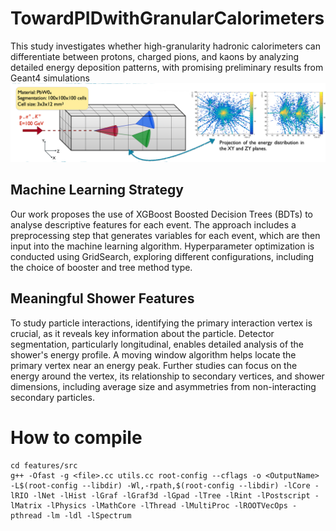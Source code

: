# TowardPIDwithGranularCalorimeters

This study investigates whether high-granularity hadronic calorimeters can differentiate between protons, charged pions, and kaons by analyzing detailed energy deposition patterns, with promising preliminary results from Geant4 simulations
![Screenshot](images/calorimeterRepresentation.png)
## Machine Learning Strategy

Our work proposes the use of XGBoost Boosted Decision Trees (BDTs) to analyse descriptive features for each event. The approach includes a preprocessing step that generates variables for each event, which are then input into the machine learning algorithm.
Hyperparameter optimization is conducted using GridSearch, exploring different configurations, including the choice of booster and tree method type.

## Meaningful Shower Features

To study particle interactions, identifying the primary interaction vertex is crucial, as it reveals key information about the particle. Detector segmentation, particularly longitudinal, enables detailed analysis of the shower's energy profile. A moving window algorithm helps locate the primary vertex near an energy peak. Further studies can focus on the energy around the vertex, its relationship to secondary vertices, and shower dimensions, including average size and asymmetries from non-interacting secondary particles.


# How to compile
```
cd features/src
g++ -Ofast -g <file>.cc utils.cc root-config --cflags -o <OutputName> -L$(root-config --libdir) -Wl,-rpath,$(root-config --libdir) -lCore -lRIO -lNet -lHist -lGraf -lGraf3d -lGpad -lTree -lRint -lPostscript -lMatrix -lPhysics -lMathCore -lThread -lMultiProc -lROOTVecOps -pthread -lm -ldl -lSpectrum
```